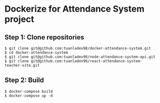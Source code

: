 # Dockerize for Attendance System project

## Step 1: Clone repositories

```
$ git clone git@github.com:tuanladev98/docker-attendance-system.git
$ cd docker-attendance-system
$ git clone git@github.com:tuanladev98/node-attendance-system-api.git
$ git clone git@github.com:tuanladev98/react-attendance-system-teacher-site.git
```

## Step 2: Build

```
$ docker-compose build
$ docker-compose up -d
```
